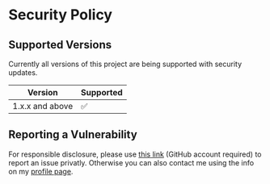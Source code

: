 # Security Policy

## Supported Versions

Currently all versions of this project are
being supported with security updates.

| Version         | Supported          |
| --------------- | ------------------ |
| 1.x.x and above | :white_check_mark: |

## Reporting a Vulnerability

For responsible disclosure, please use [this link](https://github.com/leplusorg/docker-rtf/security/advisories/new) (GitHub account required) to report an issue privatly. Otherwise you can also contact me using the info on my [profile page](https://github.com/thomasleplus).
